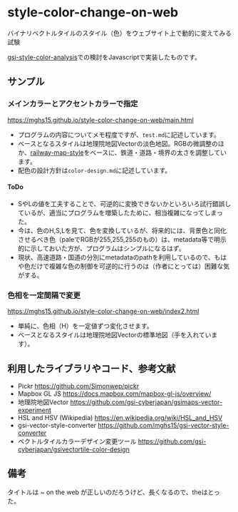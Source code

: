 # style-color-change-on-web
バイナリベクトルタイルのスタイル（色）をウェブサイト上で動的に変えてみる試験

[gsi-style-color-analysis](https://github.com/mghs15/gsi-style-color-analysis)での検討をJavascriptで実装したものです。

## サンプル
### メインカラーとアクセントカラーで指定 
https://mghs15.github.io/style-color-change-on-web/main.html

* プログラムの内容についてメモ程度ですが、`test.md`に記述しています。
* ベースとなるスタイルは地理院地図Vectorの淡色地図。RGBの微調整のほか、[railway-map-style](https://github.com/mghs15/railway-map-style)をベースに、鉄道・道路・境界の太さを調整しています。
* 配色の設計方針は`color-design.md`に記述しています。

#### ToDo
* SやLの値を工夫することで、可逆的に変換できないかといろいろ試行錯誤しているが、適当にプログラムを増築したために、相当複雑になってしまった。
* 今は、色のH,S,Lを見て、色を変換しているが、将来的には、背景色と同化させるべき色（paleでRGBが255,255,255のもの）は、metadata等で明示的に示しておいた方が、プログラムはシンプルになるはず。
* 現状、高速道路・国道の分別にmetadataのpathを利用しているので、もはや色だけで複雑な色の制御を可逆的に行うのは（作者にとっては）困難な気がする。


### 色相を一定間隔で変更
https://mghs15.github.io/style-color-change-on-web/index2.html

* 単純に、色相（H）を一定値ずつ変化させます。
* ベースとなるスタイルは地理院地図Vectorの標準地図（手を入れています）。

## 利用したライブラリやコード、参考文献
* Pickr https://github.com/Simonwep/pickr
* Mapbox GL JS https://docs.mapbox.com/mapbox-gl-js/overview/
* 地理院地図Vector https://github.com/gsi-cyberjapan/gsimaps-vector-experiment
* HSL and HSV (Wikipedia) https://en.wikipedia.org/wiki/HSL_and_HSV
* gsi-vector-style-converter https://github.com/mghs15/gsi-vector-style-converter
* ベクトルタイルカラーデザイン変更ツール https://github.com/gsi-cyberjapan/gsivectortile-color-design

## 備考
タイトルは ~ on the web が正しいのだろうけど、長くなるので、theはとった。 

